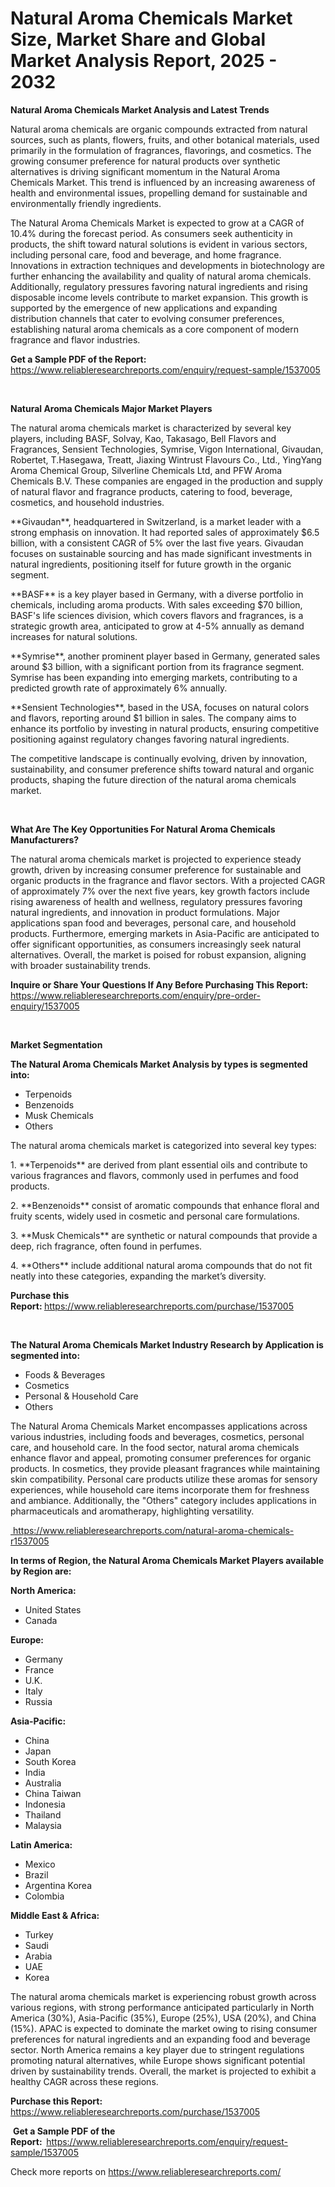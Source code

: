 <p><h1>Natural Aroma Chemicals Market Size, Market Share and Global Market Analysis Report, 2025 - 2032</h1></p><p><strong>Natural Aroma Chemicals Market Analysis and Latest Trends</strong></p>
<p><p>Natural aroma chemicals are organic compounds extracted from natural sources, such as plants, flowers, fruits, and other botanical materials, used primarily in the formulation of fragrances, flavorings, and cosmetics. The growing consumer preference for natural products over synthetic alternatives is driving significant momentum in the Natural Aroma Chemicals Market. This trend is influenced by an increasing awareness of health and environmental issues, propelling demand for sustainable and environmentally friendly ingredients.</p><p>The Natural Aroma Chemicals Market is expected to grow at a CAGR of 10.4% during the forecast period. As consumers seek authenticity in products, the shift toward natural solutions is evident in various sectors, including personal care, food and beverage, and home fragrance. Innovations in extraction techniques and developments in biotechnology are further enhancing the availability and quality of natural aroma chemicals. Additionally, regulatory pressures favoring natural ingredients and rising disposable income levels contribute to market expansion. This growth is supported by the emergence of new applications and expanding distribution channels that cater to evolving consumer preferences, establishing natural aroma chemicals as a core component of modern fragrance and flavor industries.</p></p>
<p><strong>Get a Sample PDF of the Report:&nbsp;</strong> <a href="https://www.reliableresearchreports.com/enquiry/request-sample/1537005?utm_campaign=2743&utm_medium=2&utm_source=Github&utm_content=ia&utm_term=02042025&utm_id=natural-aroma-chemicals">https://www.reliableresearchreports.com/enquiry/request-sample/1537005</a></p>
<p>&nbsp;</p>
<p><strong>Natural Aroma Chemicals Major Market Players</strong></p>
<p><p>The natural aroma chemicals market is characterized by several key players, including BASF, Solvay, Kao, Takasago, Bell Flavors and Fragrances, Sensient Technologies, Symrise, Vigon International, Givaudan, Robertet, T.Hasegawa, Treatt, Jiaxing Wintrust Flavours Co., Ltd., YingYang Aroma Chemical Group, Silverline Chemicals Ltd, and PFW Aroma Chemicals B.V. These companies are engaged in the production and supply of natural flavor and fragrance products, catering to food, beverage, cosmetics, and household industries.</p><p>**Givaudan**, headquartered in Switzerland, is a market leader with a strong emphasis on innovation. It had reported sales of approximately $6.5 billion, with a consistent CAGR of 5% over the last five years. Givaudan focuses on sustainable sourcing and has made significant investments in natural ingredients, positioning itself for future growth in the organic segment.</p><p>**BASF** is a key player based in Germany, with a diverse portfolio in chemicals, including aroma products. With sales exceeding $70 billion, BASF's life sciences division, which covers flavors and fragrances, is a strategic growth area, anticipated to grow at 4-5% annually as demand increases for natural solutions.</p><p>**Symrise**, another prominent player based in Germany, generated sales around $3 billion, with a significant portion from its fragrance segment. Symrise has been expanding into emerging markets, contributing to a predicted growth rate of approximately 6% annually.</p><p>**Sensient Technologies**, based in the USA, focuses on natural colors and flavors, reporting around $1 billion in sales. The company aims to enhance its portfolio by investing in natural products, ensuring competitive positioning against regulatory changes favoring natural ingredients.</p><p>The competitive landscape is continually evolving, driven by innovation, sustainability, and consumer preference shifts toward natural and organic products, shaping the future direction of the natural aroma chemicals market.</p></p>
<p>&nbsp;</p>
<p><strong>What Are The Key Opportunities For Natural Aroma Chemicals Manufacturers?</strong></p>
<p><p>The natural aroma chemicals market is projected to experience steady growth, driven by increasing consumer preference for sustainable and organic products in the fragrance and flavor sectors. With a projected CAGR of approximately 7% over the next five years, key growth factors include rising awareness of health and wellness, regulatory pressures favoring natural ingredients, and innovation in product formulations. Major applications span food and beverages, personal care, and household products. Furthermore, emerging markets in Asia-Pacific are anticipated to offer significant opportunities, as consumers increasingly seek natural alternatives. Overall, the market is poised for robust expansion, aligning with broader sustainability trends.</p></p>
<p><strong>Inquire or Share Your Questions If Any Before Purchasing This Report:</strong> <a href="https://www.reliableresearchreports.com/enquiry/pre-order-enquiry/1537005?utm_campaign=2743&utm_medium=2&utm_source=Github&utm_content=ia&utm_term=02042025&utm_id=natural-aroma-chemicals">https://www.reliableresearchreports.com/enquiry/pre-order-enquiry/1537005</a></p>
<p>&nbsp;</p>
<p><strong>Market Segmentation</strong></p>
<p><strong>The Natural Aroma Chemicals Market Analysis by types is segmented into:</strong></p>
<p><ul><li>Terpenoids</li><li>Benzenoids</li><li>Musk Chemicals</li><li>Others</li></ul></p>
<p><p>The natural aroma chemicals market is categorized into several key types: </p><p>1. **Terpenoids** are derived from plant essential oils and contribute to various fragrances and flavors, commonly used in perfumes and food products. </p><p>2. **Benzenoids** consist of aromatic compounds that enhance floral and fruity scents, widely used in cosmetic and personal care formulations. </p><p>3. **Musk Chemicals** are synthetic or natural compounds that provide a deep, rich fragrance, often found in perfumes. </p><p>4. **Others** include additional natural aroma compounds that do not fit neatly into these categories, expanding the market’s diversity.</p></p>
<p><strong>Purchase this Report:&nbsp;</strong><a href="https://www.reliableresearchreports.com/purchase/1537005?utm_campaign=2743&utm_medium=2&utm_source=Github&utm_content=ia&utm_term=02042025&utm_id=natural-aroma-chemicals">https://www.reliableresearchreports.com/purchase/1537005</a></p>
<p>&nbsp;</p>
<p><strong>The Natural Aroma Chemicals Market Industry Research by Application is segmented into:</strong></p>
<p><ul><li>Foods & Beverages</li><li>Cosmetics</li><li>Personal & Household Care</li><li>Others</li></ul></p>
<p><p>The Natural Aroma Chemicals Market encompasses applications across various industries, including foods and beverages, cosmetics, personal care, and household care. In the food sector, natural aroma chemicals enhance flavor and appeal, promoting consumer preferences for organic products. In cosmetics, they provide pleasant fragrances while maintaining skin compatibility. Personal care products utilize these aromas for sensory experiences, while household care items incorporate them for freshness and ambiance. Additionally, the "Others" category includes applications in pharmaceuticals and aromatherapy, highlighting versatility.</p></p>
<p><a href="https://www.reliableresearchreports.com/natural-aroma-chemicals-r1537005?utm_campaign=2743&utm_medium=2&utm_source=Github&utm_content=ia&utm_term=02042025&utm_id=natural-aroma-chemicals">&nbsp;https://www.reliableresearchreports.com/natural-aroma-chemicals-r1537005</a></p>
<p><strong>In terms of Region, the Natural Aroma Chemicals Market Players available by Region are:</strong></p>
<p>
    <p> <strong> North America: </strong>
        <ul>
            <li>United States</li>
            <li>Canada</li>
        </ul>
        </p> 
    <p> <strong> Europe: </strong>
        <ul>
            <li>Germany</li>
            <li>France</li>
            <li>U.K.</li>
            <li>Italy</li>
            <li>Russia</li>
        </ul>
        </p> 
    <p> <strong> Asia-Pacific: </strong>
        <ul>
            <li>China</li>
            <li>Japan</li>
            <li>South Korea</li>
            <li>India</li>
            <li>Australia</li>
            <li>China Taiwan</li>
            <li>Indonesia</li>
            <li>Thailand</li>
            <li>Malaysia</li>
        </ul>
        </p> 
    <p> <strong> Latin America: </strong>
        <ul>
            <li>Mexico</li>
            <li>Brazil</li>
            <li>Argentina Korea</li>
            <li>Colombia</li>
        </ul>
        </p> 
    <p> <strong> Middle East & Africa: </strong>
        <ul>
            <li>Turkey</li>
            <li>Saudi</li>
            <li>Arabia</li>
            <li>UAE</li>
            <li>Korea</li>
        </ul>
    </p>
    </p>
<p><p>The natural aroma chemicals market is experiencing robust growth across various regions, with strong performance anticipated particularly in North America (30%), Asia-Pacific (35%), Europe (25%), USA (20%), and China (15%). APAC is expected to dominate the market owing to rising consumer preferences for natural ingredients and an expanding food and beverage sector. North America remains a key player due to stringent regulations promoting natural alternatives, while Europe shows significant potential driven by sustainability trends. Overall, the market is projected to exhibit a healthy CAGR across these regions.</p></p>
<p><strong>Purchase this Report: </strong><a href="https://www.reliableresearchreports.com/purchase/1537005?utm_campaign=2743&utm_medium=2&utm_source=Github&utm_content=ia&utm_term=02042025&utm_id=natural-aroma-chemicals">https://www.reliableresearchreports.com/purchase/1537005</a></p>
<p>&nbsp;<strong>Get a Sample PDF of the Report:&nbsp;&nbsp;</strong><a href="https://www.reliableresearchreports.com/enquiry/request-sample/1537005?utm_campaign=2743&utm_medium=2&utm_source=Github&utm_content=ia&utm_term=02042025&utm_id=natural-aroma-chemicals">https://www.reliableresearchreports.com/enquiry/request-sample/1537005</a></p>
<p><strong></strong></p>
<p>Check more reports on <a href="https://www.reliableresearchreports.com/?utm_campaign=2743&utm_medium=2&utm_source=Github&utm_content=ia&utm_term=02042025&utm_id=natural-aroma-chemicals">https://www.reliableresearchreports.com/</a></p>